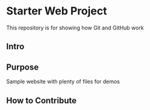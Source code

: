 # Starter Web Project

This repository is for showing how Git and GitHub work

## Intro


## Purpose

Sample website with plenty of files for demos

## How to Contribute

